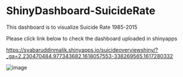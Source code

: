 # ShinyDashboard-SuicideRate

This dashboard is to visualize Suicide Rate 1985-2015

Please click link below to check the dashboard uploaded in shinyapps

https://syabaruddinmalik.shinyapps.io/suicideoverviewshiny/?_ga=2.230470484.977343682.1618057553-338269565.1617280332

![image](https://user-images.githubusercontent.com/78594353/114280577-1da9b380-9a64-11eb-8dd9-87350006d470.png)

